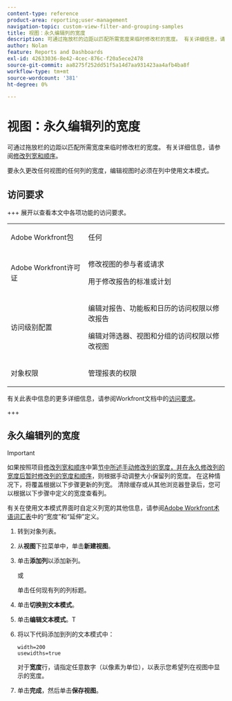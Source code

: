```yaml
---
content-type: reference
product-area: reporting;user-management
navigation-topic: custom-view-filter-and-grouping-samples
title: 视图：永久编辑列的宽度
description: 可通过拖放栏的边距以匹配所需宽度来临时修改栏的宽度。 有关详细信息，请参阅修改列宽和顺序。
author: Nolan
feature: Reports and Dashboards
exl-id: 42633036-8e42-4cec-876c-f20a5ece2478
source-git-commit: aa8275f252dd51f5a14d7aa931423aa4afb4ba8f
workflow-type: tm+mt
source-wordcount: '381'
ht-degree: 0%

---
```


# 视图：永久编辑列的宽度

<!-- Audited: 11/2024 -->

可通过拖放栏的边距以匹配所需宽度来临时修改栏的宽度。 有关详细信息，请参阅[修改列宽和顺序](../../../reports-and-dashboards/reports/reporting-elements/modify-column-width-order.md)。

要永久更改任何视图的任何列的宽度，编辑视图时必须在列中使用文本模式。

## 访问要求

+++ 展开以查看本文中各项功能的访问要求。

<table style="table-layout:auto"> 
 <col> 
 <col> 
 <tbody> 
  <tr> 
   <td role="rowheader">Adobe Workfront包</td> 
   <td> <p>任何</p> </td> 
  </tr> 
  <tr> 
   <td role="rowheader">Adobe Workfront许可证</td> 
   <td> 
   <p>修改视图的参与者或请求 </p>
   <p>用于修改报告的标准或计划</p>
  </tr> 
  <tr> 
   <td role="rowheader">访问级别配置</td> 
   <td> <p>编辑对报告、功能板和日历的访问权限以修改报告</p> <p>编辑对筛选器、视图和分组的访问权限以修改视图</p> </td> 
  </tr> 
  <tr> 
   <td role="rowheader">对象权限</td> 
   <td> <p>管理报表的权限</p>  </td> 
  </tr> 
 </tbody> 
</table>

有关此表中信息的更多详细信息，请参阅Workfront文档中的[访问要求](/help/quicksilver/administration-and-setup/add-users/access-levels-and-object-permissions/access-level-requirements-in-documentation.md)。

+++

## 永久编辑列的宽度

>[!IMPORTANT]
>
>如果按照项目[修改列宽和顺序](/help/quicksilver/reports-and-dashboards/reports/reporting-elements/modify-column-width-order.md#modify-width-and-order-of-columns-temporarily)中第[节中所述手动修改列的宽度，并在永久修改列的宽度后暂时修改列的宽度和顺序](../../../reports-and-dashboards/reports/reporting-elements/modify-column-width-order.md)，则根据手动调整大小保留列的宽度。 在这种情况下，将覆盖根据以下步骤更新的列宽。 清除缓存或从其他浏览器登录后，您可以根据以下步骤中定义的宽度查看列。
>
>有关在使用文本模式界面时自定义列宽的其他信息，请参阅[Adobe Workfront术语词汇表](../../../workfront-basics/navigate-workfront/workfront-navigation/workfront-terminology-glossary.md)中的“宽度”和“延伸”定义。

1. 转到对象列表。
1. 从&#x200B;**视图**&#x200B;下拉菜单中，单击&#x200B;**新建视图**。

1. 单击&#x200B;**添加列**&#x200B;以添加新列。

   或

   单击任何现有列的列标题。

1. 单击&#x200B;**切换到文本模式**。
1. 单击&#x200B;**编辑文本模式**。T
1. 将以下代码添加到列的文本模式中：

   ```
   width=200
   usewidths=true
   ```

   对于&#x200B;**宽度**&#x200B;行，请指定任意数字（以像素为单位），以表示您希望列在视图中显示的宽度。

1. 单击&#x200B;**完成**，然后单击&#x200B;**保存视图**。


